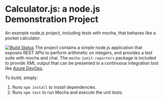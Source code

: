 Calculator.js: a node.js Demonstration Project
==============================================
An example node.js project, including tests with mocha, that behaves like
a pocket calculator.

[![Build Status](https://dev.azure.com/clippersla130051/Integrating%20External%20Source%20Control%20with%20Azure%20Pipelines/_apis/build/status/clippersla13.calculator?branchName=master)](https://dev.azure.com/clippersla130051/Integrating%20External%20Source%20Control%20with%20Azure%20Pipelines/_build/latest?definitionId=19&branchName=master)
The project contains a simple node.js application that exposes REST APIs
to perform arithmetic on integers, and provides a test suite with mocha
and chai.  The `mocha-junit-reporters` package is included to provide XML
output that can be presented in a continuous integration tool like
[Azure DevOps](https://azure.com/devops).

To build, simply:

1. Runs `npm install` to install dependencies.
2. Runs `npm test` to run Mocha and execute the unit tests.

